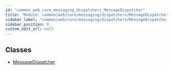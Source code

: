 ```yaml
---
id: "common_web_core_messaging_dispatchers_MessageDispatcher"
title: "Module: common/web/core/messaging/dispatchers/MessageDispatcher"
sidebar_label: "common/web/core/messaging/dispatchers/MessageDispatcher"
sidebar_position: 0
custom_edit_url: null
---
```


## Classes

- [MessageDispatcher](../classes/common_web_core_messaging_dispatchers_MessageDispatcher.MessageDispatcher.md)
